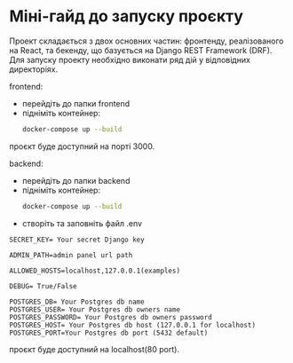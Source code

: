 # Міні-гайд до запуску проєкту 

Проект складається з двох основних частин: фронтенду, реалізованого на React, та бекенду, що базується на Django REST Framework (DRF). Для запуску проекту необхідно виконати ряд дій у відповідних директоріях.

frontend:
- перейдіть до папки frontend
- підніміть контейнер:
    ``` bash
    docker-compose up --build
    ```
проєкт буде доступний на порті 3000.

backend:
- перейдіть до папки backend
- підніміть контейнер:
    ``` bash
    docker-compose up --build
    ```
- створіть та заповніть файл .env 
```
SECRET_KEY= Your secret Django key

ADMIN_PATH=admin panel url path

ALLOWED_HOSTS=localhost,127.0.0.1(examples)

DEBUG= True/False

POSTGRES_DB= Your Postgres db name
POSTGRES_USER= Your Postgres db owners name
POSTGRES_PASSWORD= Your Postgres db owners password
POSTGRES_HOST= Your Postgres db host (127.0.0.1 for localhost)
POSTGRES_PORT=Your Postgres db port (5432 default)
```

проєкт буде доступний на localhost(80 port).